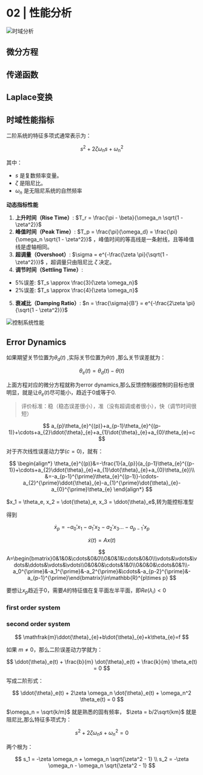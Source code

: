 # 02 | 性能分析


![时域分析](https://philfan-pic.oss-cn-beijing.aliyuncs.com/img/%E6%97%B6%E5%9F%9F%E5%88%86%E6%9E%90.svg)
## 微分方程

## 传递函数
## Laplace变换

## 时域性能指标

二阶系统的特征多项式通常表示为：

$$
s^2 + 2\zeta\omega_ns + \omega_n^2
$$

其中：
- $s$ 是复数频率变量。
- $\zeta$ 是阻尼比。
- $\omega_n$ 是无阻尼系统的自然频率
  

**动态指标性能**

1. **上升时间（Rise Time）**: $T_r = \frac{\pi - \beta}{\omega_n \sqrt{1 - \zeta^2}}$
2. **峰值时间（Peak Time）**: $T_p = \frac{\pi}{\omega_d} = \frac{\pi}{\omega_n \sqrt{1 - \zeta^2}}$  ，峰值时间的等高线是一条射线，且等峰值线是虚轴相同。
3. **超调量（Overshoot）**: $\sigma = e^{-\frac{\zeta \pi}{\sqrt{1 - \zeta^2}}}$  ，超调量只由阻尼比 $\zeta$ 决定。
4. **调节时间（Settling Time）**:  
  - 5%误差: $T_s \approx \frac{3}{\zeta \omega_n}$  
  - 2%误差: $T_s \approx \frac{4}{\zeta \omega_n}$
5. **衰减比（Damping Ratio）**: $n = \frac{\sigma}{B'} = e^{-\frac{2\zeta \pi}{\sqrt{1 - \zeta^2}}}$

![控制系统性能](https://philfan-pic.oss-cn-beijing.aliyuncs.com/img/%E6%8E%A7%E5%88%B6%E7%B3%BB%E7%BB%9F%E6%80%A7%E8%83%BD.svg)


## Error Dynamics

如果期望关节位置为$\theta_d(t)$ ,实际关节位置为$\theta(t)$ ,那么关节误差就为：

$$
\theta_e(t)=\theta_d(t)-\theta(t)
$$

上面方程对应的微分方程就称为error dynamics,那么反馈控制器控制的目标也很明显，就是让$\theta_e(t)$尽可能小，趋近于0或等于0.

> 评价标准：稳（稳态误差很小），准（没有超调或者很小），快（调节时间很短）

$$
a_{p}\theta_{e}^{(p)}+a_{p-1}\theta_{e}^{(p-1)}+\cdots+a_{2}\ddot{\theta}_{e}+a_{1}\dot{\theta}_{e}+a_{0}\theta_{e}=c
$$

对于齐次线性误差动力学($c=0$)，就有：

$$
\begin{align*}
\theta_{e}^{(p)}&=-\frac{1}{a_{p}}(a_{p-1}\theta_{e}^{(p-1)}+\cdots+a_{2}\ddot{\theta}_{e}+a_{1}\dot{\theta}_{e}+a_{0}\theta_{e})\\
&=-a_{p-1}^{\prime}\theta_{e}^{(p-1)}-\cdots-a_{2}^{\prime}\ddot{\theta}_{e}-a_{1}^{\prime}\dot{\theta}_{e}-a_{0}^{\prime}\theta_{e}
\end{align*}
$$




$x_1 = \theta_e, x_2 = \dot{\theta}_e, x_3 = \ddot{\theta}_e$,转为能控标准型

得到

$$
\dot{x}_p = -a_0'x_1 - a_1'x_2 - a_2'x_3 \dots - a_{p-1}'x_p
$$

$$
\dot{x}(t) = Ax(t)
$$

$$
A=\begin{bmatrix}0&1&0&\cdots&0&0\\0&0&1&\cdots&0&0\\\vdots&\vdots&\vdots&\ddots&\vdots&\vdots\\0&0&0&\cdots&1&0\\0&0&0&\cdots&0&1\\-a_0^{\prime}&-a_1^{\prime}&-a_2^{\prime}&\cdots&-a_{p-2}^{\prime}&-a_{p-1}^{\prime}\end{bmatrix}\in\mathbb{R}^{p\times p}
$$

要想让$x_p$趋近于0，需要$A$的特征值在复平面左半平面，即$Re(\lambda_i) < 0$





### first order system




### second order system

$$
\mathfrak{m}\ddot{\theta}_{e}+b\dot{\theta}_{e}+k\theta_{e}=f
$$

如果 $m \neq 0$，那么二阶误差动力学就为：

$$
\ddot{\theta}_e(t) + \frac{b}{m} \dot{\theta}_e(t) + \frac{k}{m} \theta_e(t) = 0
$$

写成二阶形式：

$$
\ddot{\theta}_e(t) + 2\zeta \omega_n \dot{\theta}_e(t) + \omega_n^2 \theta_e(t) = 0
$$

$\omega_n = \sqrt{k/m}$ 就是熟悉的固有频率， $\zeta = b/2\sqrt{km}$ 就是阻尼比,那么特征多项式为：


$$
s^2 + 2\zeta \omega_n s + \omega_n^2 = 0
$$

两个根为：

$$
s_1 = -\zeta \omega_n + \omega_n \sqrt{\zeta^2 - 1} \\
s_2 = -\zeta \omega_n - \omega_n \sqrt{\zeta^2 - 1}
$$
